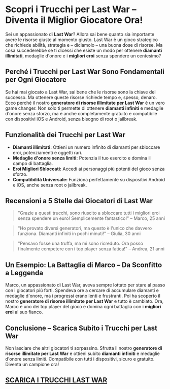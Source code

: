 <h1>Scopri i Trucchi per Last War – Diventa il Miglior Giocatore Ora!</h1>

<p>Sei un appassionato di <strong>Last War</strong>? Allora sai bene quanto sia importante avere le risorse giuste al momento giusto. Last War è un gioco strategico che richiede abilità, strategia e – diciamolo – una buona dose di risorse. Ma cosa succederebbe se ti dicessi che esiste un modo per ottenere <strong>diamanti illimitati</strong>, medaglie d'onore e i <strong>migliori eroi</strong> senza spendere un centesimo?</p>

<h2>Perché i Trucchi per Last War Sono Fondamentali per Ogni Giocatore</h2>
<p>Se hai mai giocato a Last War, sai bene che le risorse sono la chiave del successo. Ma ottenere queste risorse richiede tempo e, spesso, denaro. Ecco perché il nostro <strong>generatore di risorse illimitate per Last War</strong> è un vero game changer. Non solo ti permette di ottenere <strong>diamanti infiniti</strong> e medaglie d'onore senza sforzo, ma è anche completamente gratuito e compatibile con dispositivi iOS e Android, senza bisogno di root o jailbreak.</p>

<h2>Funzionalità dei Trucchi per Last War</h2>
<ul>
    <li><strong>Diamanti illimitati:</strong> Ottieni un numero infinito di diamanti per sbloccare eroi, potenziamenti e oggetti rari.</li>
    <li><strong>Medaglie d'onore senza limiti:</strong> Potenzia il tuo esercito e domina il campo di battaglia.</li>
    <li><strong>Eroi Migliori Sbloccati:</strong> Accedi ai personaggi più potenti del gioco senza sforzo.</li>
    <li><strong>Compatibilità Universale:</strong> Funziona perfettamente su dispositivi Android e iOS, anche senza root o jailbreak.</li>
</ul>

<h2>Recensioni a 5 Stelle dai Giocatori di Last War</h2>
<blockquote>
    <p>"Grazie a questi trucchi, sono riuscito a sbloccare tutti i migliori eroi senza spendere un euro! Semplicemente fantastico!" – Marco, 25 anni</p>
</blockquote>
<blockquote>
    <p>"Ho provato diversi generatori, ma questo è l'unico che davvero funziona. Diamanti infiniti in pochi minuti!" – Giulia, 30 anni</p>
</blockquote>
<blockquote>
    <p>"Pensavo fosse una truffa, ma mi sono ricreduto. Ora posso finalmente competere con i top player senza fatica!" – Andrea, 21 anni</p>
</blockquote>

<h2>Un Esempio: La Battaglia di Marco – Da Sconfitto a Leggenda</h2>
<p>Marco, un appassionato di Last War, aveva sempre lottato per stare al passo con i giocatori più forti. Spendeva ore a cercare di accumulare diamanti e medaglie d'onore, ma i progressi erano lenti e frustranti. Poi ha scoperto il nostro <strong>generatore di risorse illimitate per Last War</strong> e tutto è cambiato. Ora, Marco è uno dei top player del gioco e domina ogni battaglia con i <strong>migliori eroi</strong> al suo fianco.</p>

<h2>Conclusione – Scarica Subito i Trucchi per Last War</h2>
<p>Non lasciare che altri giocatori ti sorpassino. Sfrutta il nostro <strong>generatore di risorse illimitate per Last War</strong> e ottieni subito <strong>diamanti infiniti</strong> e medaglie d'onore senza limiti. Compatibile con tutti i dispositivi, sicuro e gratuito. Diventa un campione ora!</p>

## [SCARICA I TRUCCHI LAST WAR](https://scaricasubitoveloceitagratis.click/scaricadownload.html)
